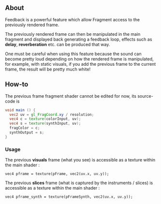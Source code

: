 ## About

Feedback is a powerful feature which allow Fragment access to the previously rendered frame.

The previously rendered frame can then be manipulated in the main fragment and displayed back generating a feedback loop, effects such as **delay**, **reverberation** etc. can be produced that way.

One must be careful when using this feature because the sound can become pretty loud depending on how the rendered frame is manipulated, for example, with static visuals, if you add the previous frame to the current frame, the result will be pretty much white!

## How-to

The previous frame fragment shader cannot be edited for now, its source-code is

```glsl
void main () {
  vec2 uv = gl_FragCoord.xy / resolution;
  vec4 c = texture(colorInput, uv);
  vec4 s = texture(synthInput, uv);
  fragColor = c;
  synthOutput = s;
}
```

### Usage

The previous **visuals** frame (what you see) is accessible as a texture within the main shader :

`vec4 pframe = texture(pFrame, vec2(uv.x, uv.y));`

The previous **slices** frame (what is captured by the instruments / slices) is accessible as a texture within the main shader :

`vec4 pframe_synth = texture(pFrameSynth, vec2(uv.x, uv.y));`

